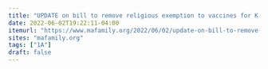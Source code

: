 ```yaml
---
title: "UPDATE on bill to remove religious exemption to vaccines for K-12th grade students"
date: 2022-06-02T19:22:11-04:00
itemurl: "https://www.mafamily.org/2022/06/02/update-on-bill-to-remove-religious-exemption-to-vaccines-for-k-12th-grade-students/"
sites: "mafamily.org"
tags: ["1A"]
draft: false
---
```



